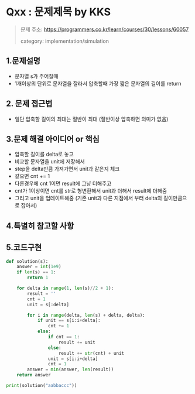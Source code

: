 # Qxx : 문제제목 by KKS
> 문제 주소: https://programmers.co.kr/learn/courses/30/lessons/60057
> 
> category: implementation/simulation

## 1.문제설명
- 문자열 s가 주어질때
- 1개이상의 단위로 문자열을 잘라서 압축할때 가장 짧은 문자열의 길이를 return
## 2. 문제 접근법 
- 일단 압축할 길이의 최대는 절반이 최대 (절반이상 압축하면 의미가 없음)
## 3.문제 해결 아이디어 or 핵심
- 압축할 길이를 delta로 놓고 
- 비교할 문자열을 unit에 저장해서 
- step을 delta만큼 가져가면서 unit과 같은지 체크
- 같으면 cnt += 1
- 다른경우에 cnt 1이면 result에 그냥 더해주고
- cnt가 1이상이면 cnt를 str로 형변환해서 unit과 더해서 result에 더해줌
- 그리고 unit을 업데이트해줌 (기존 unit과 다른 지점에서 부터 delta의 길이만큼으로 잡아서)

## 4.특별히 참고할 사항


## 5.코드구현
``` python
def solution(s):
    answer = int(1e9)
    if len(s) == 1:
        return 1

    for delta in range(1, len(s)//2 + 1):
        result = ''
        cnt = 1
        unit = s[:delta]

        for i in range(delta, len(s) + delta, delta):
            if unit == s[i:i+delta]:
                cnt += 1
            else:
                if cnt == 1:
                    result += unit
                else:
                    result += str(cnt) + unit
                unit = s[i:i+delta]
                cnt = 1
        answer = min(answer, len(result))
    return answer

print(solution("aabbaccc"))
```